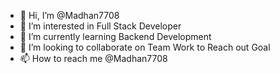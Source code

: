 - 👋 Hi, I’m @Madhan7708
- 👀 I’m interested in Full Stack Developer
- 🌱 I’m currently learning Backend Development
- 💞️ I’m looking to collaborate on Team Work to Reach out Goal
- 📫 How to reach me @Madhan7708

<!---
Madhan7708/Madhan7708 is a ✨ special ✨ repository because its `README.md` (this file) appears on your GitHub profile.
You can click the Preview link to take a look at your changes.
--->
